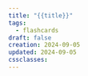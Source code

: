 ```yaml
---
title: "{{title}}"
tags:
  - flashcards
draft: false
creation: 2024-09-05
updated: 2024-09-05
cssclasses:
---
```

